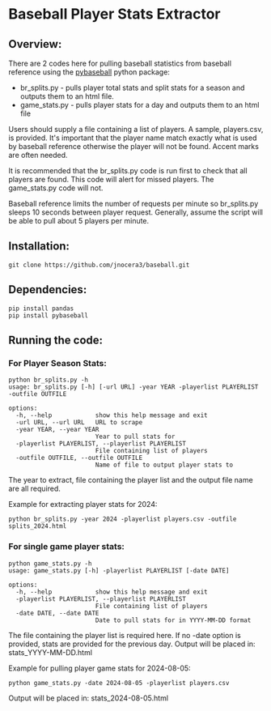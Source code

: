 # Baseball Player Stats Extractor
## Overview:

There are 2 codes here for pulling baseball statistics from baseball reference using the [pybaseball](https://github.com/jldbc/pybaseball) python package:

- br_splits.py - pulls player total stats and split stats for a season and outputs them to an html file.
- game_stats.py - pulls player stats for a day and outputs them to an html file

Users should supply a file containing a list of players. A sample, players.csv, is provided. It's important that the player name match exactly what is used by baseball reference otherwise the player will not be found. Accent marks are often needed.

It is recommended that the br_splits.py code is run first to check that all players are found. This code will alert for missed players. The game_stats.py code will not. 

Baseball reference limits the number of requests per minute so br_splits.py sleeps 10 seconds between player request. Generally, assume the script will be able to pull about 5 players per minute.

## Installation:

```
git clone https://github.com/jnocera3/baseball.git
```

## Dependencies:

```
pip install pandas
pip install pybaseball
```

## Running the code:

### For Player Season Stats:

```
python br_splits.py -h
usage: br_splits.py [-h] [-url URL] -year YEAR -playerlist PLAYERLIST -outfile OUTFILE

options:
  -h, --help            show this help message and exit
  -url URL, --url URL   URL to scrape
  -year YEAR, --year YEAR
                        Year to pull stats for
  -playerlist PLAYERLIST, --playerlist PLAYERLIST
                        File containing list of players
  -outfile OUTFILE, --outfile OUTFILE
                        Name of file to output player stats to
```

The year to extract, file containing the player list and the output file name are all required.

Example for extracting player stats for 2024:
```
python br_splits.py -year 2024 -playerlist players.csv -outfile splits_2024.html
```

### For single game player stats:

```
python game_stats.py -h
usage: game_stats.py [-h] -playerlist PLAYERLIST [-date DATE]

options:
  -h, --help            show this help message and exit
  -playerlist PLAYERLIST, --playerlist PLAYERLIST
                        File containing list of players
  -date DATE, --date DATE
                        Date to pull stats for in YYYY-MM-DD format
```

The file containing the player list is required here. If no -date option is provided, stats are provided for the previous day. Output will be placed in: stats_YYYY-MM-DD.html

Example for pulling player game stats for 2024-08-05:
```
python game_stats.py -date 2024-08-05 -playerlist players.csv
```
Output will be placed in: stats_2024-08-05.html
